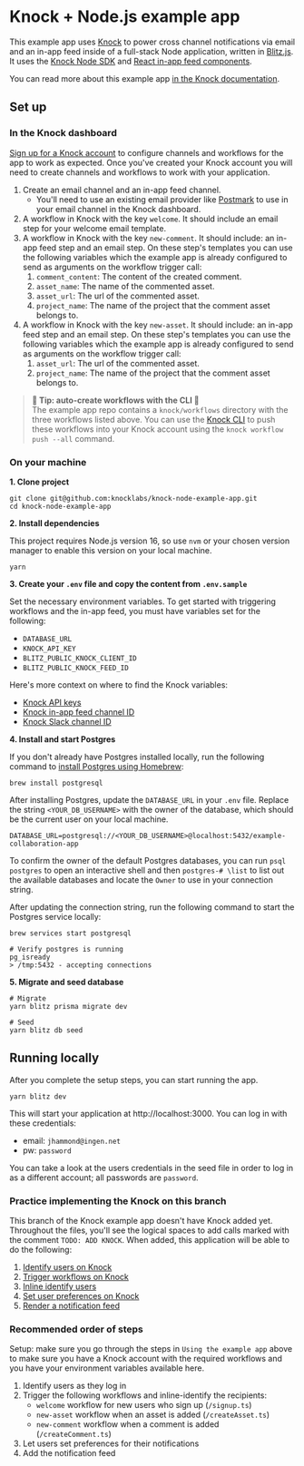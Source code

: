 # **Knock + Node.js example app**

This example app uses [Knock](https://knock.app) to power cross channel notifications via email and an in-app feed inside of a full-stack Node application, written in [Blitz.js](https://blitzjs.com/). It uses the [Knock Node SDK](https://github.com/knocklabs/knock-node) and [React in-app feed components](https://github.com/knocklabs/react-notification-feed).

You can read more about this example app [in the Knock documentation](https://docs.knock.app/getting-started/example-app#nodejs-example-app).

## Set up

### In the Knock dashboard

[Sign up for a Knock account](https://dashboard.knock.app/signup) to configure channels and workflows for the app to work as expected. Once you've created your Knock account you will need to create channels and workflows to work with your application.

1. Create an email channel and an in-app feed channel.
   - You'll need to use an existing email provider like [Postmark](https://postmark.com/) to use in your email channel in the Knock dashboard.
2. A workflow in Knock with the key `welcome`. It should include an email step for your welcome email template.
3. A workflow in Knock with the key `new-comment`. It should include: an in-app feed step and an email step. On these step's templates you can use the following variables which the example app is already configured to send as arguments on the workflow trigger call:
   1. `comment_content`: The content of the created comment.
   2. `asset_name`: The name of the commented asset.
   3. `asset_url`: The url of the commented asset.
   4. `project_name`: The name of the project that the comment asset belongs to.
4. A workflow in Knock with the key `new-asset`. It should include: an in-app feed step and an email step. On these step's templates you can use the following variables which the example app is already configured to send as arguments on the workflow trigger call:
   1. `asset_url`: The url of the commented asset.
   2. `project_name`: The name of the project that the comment asset belongs to.

> **🚀 Tip: auto-create workflows with the CLI 🚀** <br> The example app repo contains a `knock/workflows` directory with the three workflows listed above. You can use the [Knock CLI](https://docs.knock.app/cli) to push these workflows into your Knock account using the `knock workflow push --all` command.

### On your machine

**1. Clone project**

```
git clone git@github.com:knocklabs/knock-node-example-app.git
cd knock-node-example-app
```

**2. Install dependencies**

This project requires Node.js version 16, so use `nvm` or your chosen version manager to enable this version on your local machine.

```
yarn
```

**3. Create your `.env` file and copy the content from `.env.sample`**

Set the necessary environment variables. To get started with triggering workflows and the in-app feed, you must have variables set for the following:

- `DATABASE_URL`
- `KNOCK_API_KEY`
- `BLITZ_PUBLIC_KNOCK_CLIENT_ID`
- `BLITZ_PUBLIC_KNOCK_FEED_ID`

Here's more context on where to find the Knock variables:

- [Knock API keys](https://docs.knock.app/developer-tools/api-keys)
- [Knock in-app feed channel ID](https://docs.knock.app/in-app-ui/react/feed#getting-started)
- [Knock Slack channel ID](https://docs.knock.app/integrations/chat/slack/building-oauth-flow#how-to-set-slack-channel-data-in-knock)

**4. Install and start Postgres**

If you don't already have Postgres installed locally, run the following command to [install Postgres using Homebrew](https://wiki.postgresql.org/wiki/Homebrew):

```
brew install postgresql
```
After installing Postgres, update the `DATABASE_URL` in your `.env` file. Replace the string `<YOUR_DB_USERNAME>` with the owner of the database, which should be the current user on your local machine. 

```
DATABASE_URL=postgresql://<YOUR_DB_USERNAME>@localhost:5432/example-collaboration-app
```
To confirm the owner of the default Postgres databases, you can run `psql postgres` to open an interactive shell and then `postgres-# \list` to list out the available databases and locate the `Owner` to use in your connection string.

After updating the connection string, run the following command to start the Postgres service locally:
```
brew services start postgresql

# Verify postgres is running
pg_isready
> /tmp:5432 - accepting connections
```

**5. Migrate and seed database**

```
# Migrate
yarn blitz prisma migrate dev

# Seed
yarn blitz db seed
```

## Running locally

After you complete the setup steps, you can start running the app.

```
yarn blitz dev
```

This will start your application at http://localhost:3000. You can log in with these credentials:

- email: `jhammond@ingen.net`
- pw: `password`

You can take a look at the users credentials in the seed file in order to log in as a different account; all passwords are `password`.

### Practice implementing the Knock on this branch

This branch of the Knock example app doesn't have Knock added yet. Throughout the files, you'll see the logical spaces to add calls marked with the comment `TODO: ADD KNOCK`. When added, this application will be able to do the following:

1. [Identify users on Knock](https://docs.knock.app/managing-recipients/identifying-recipients)
2. [Trigger workflows on Knock](https://docs.knock.app/send-notifications/triggering-workflows)
3. [Inline identify users](https://docs.knock.app/reference#trigger-workflow-inline-identify)
4. [Set user preferences on Knock](https://docs.knock.app/managing-recipients/setting-preferences)
5. [Render a notification feed](https://docs.knock.app/in-app-ui/react/feed)

### Recommended order of steps

Setup: make sure you go through the steps in `Using the example app` above to make sure you have a Knock account with the required workflows and you have your environment variables available here.

1. Identify users as they log in
2. Trigger the following workflows and inline-identify the recipients:
   - `welcome` workflow for new users who sign up (`/signup.ts`)
   - `new-asset` workflow when an asset is added (`/createAsset.ts`)
   - `new-comment` workflow when a comment is added (`/createComment.ts`)
3. Let users set preferences for their notifications
4. Add the notification feed
